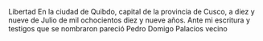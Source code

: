 Libertad
En la ciudad de Quibdo, capital de la provincia de Cusco, a diez y nueve de Julio de mil ochocientos diez y nueve años. Ante mi escritura y testigos que se nombraron pareció Pedro Domigo Palacios vecino
